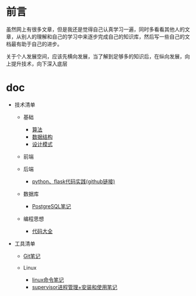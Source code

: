 # 前言

虽然网上有很多文章，但是我还是觉得自己认真学习一遍，同时多看看其他人的文章，从别人的理解和自己的学习中来逐步完成自己的知识库，然后写一些自己的文档最有助于自己的进步。

关于个人发展空间，应该先横向发展，当了解到足够多的知识后，在纵向发展，向上提升技术，向下深入底层

# doc

+ 技术清单
   + 基础
      + [算法](基础/算法/home.md)
      + [数据结构](基础/数据结构/home.md)
      + [设计模式](基础/设计模式/home.md)

   + 前端

   + 后端
      + [python、flask代码实践(github链接)](https://github.com/shiyangqin/Qinsy/tree/master/python_web_flask)

   + 数据库
      + [PostgreSQL笔记](数据库/PostgreSQL.md)

   + 编程思想
      + [代码大全](编程思想/代码大全/代码大全.md)

+ 工具清单
   
   + [Git笔记](Git/Git.md)
   
   + Linux
      + [linux命令笔记](Linux/linux命令.md)
      + [supervisor进程管理+安装和使用笔记](Linux/supervisor.md)
